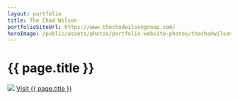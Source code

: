 ```yaml
---
layout: portfolio
title: The Chad Wilson
portfolioSiteUrl: https://www.thechadwilsongroup.com/
heroImage: /public/assets/photos/portfolio-website-photos/thechadwilsongroup-scr.png
---
```


<div id="our-portfolio">
  <h1>{{ page.title }}</h1>
  <div class="container">
    <img src="{{ site.url }}{{page.heroImage }}" />
    <a class="request-quote" href="{{ page.portfolioSiteUrl }}" target="_blank">Visit {{ page.title }}</a>
  </div>
</div>
